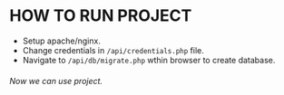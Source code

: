 # HOW TO RUN PROJECT

* Setup apache/nginx.
* Change credentials in `/api/credentials.php` file.
* Navigate to `/api/db/migrate.php` wthin browser to create database.

###### Now we can use project.

